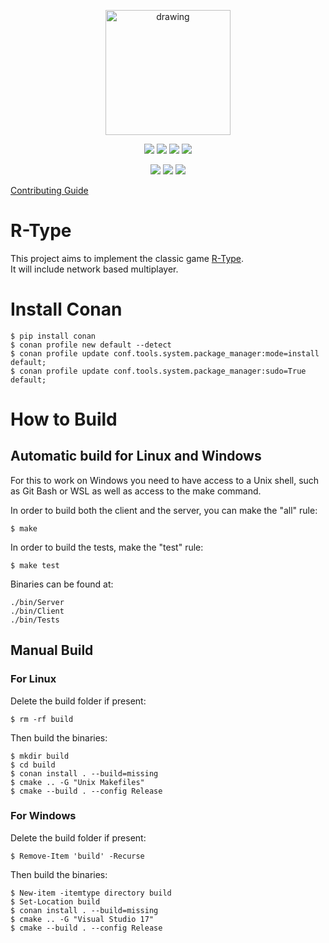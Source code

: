 <p align="center">
    <img src="https://cdn.dribbble.com/users/664697/screenshots/6458763/r-logo.png" alt="drawing" width="200">
    <p align="center">
        <img src="https://badgen.net/github/stars/Epitech-R-Type/R-Type">
        <img src="https://badgen.net/github/contributors/micromatch/micromatch">
        <img src="https://badgen.net/github/branches/Epitech-R-Type/R-Type">
        <img src="https://badgen.net/github/commits/Epitech-R-Type/R-Type/main">
    </p>
    <p align="center">
        <img src="https://github.com/Epitech-R-Type/R-Type/actions/workflows/build_linux.yml/badge.svg?branch=main">
        <img src="https://github.com/Epitech-R-Type/R-Type/actions/workflows/build_windows.yml/badge.svg?branch=main">
        <img src="https://github.com/Epitech-R-Type/R-Type/actions/workflows/linter.yml/badge.svg?branch=main">
    </p>
</p>

[Contributing Guide](CONTRIBUTING.md)

# R-Type

This project aims to implement the classic game [R-Type](https://wikiless.sethforprivacy.com/wiki/R-Type?lang=en).\
It will include network based multiplayer.

# Install Conan

```
$ pip install conan
$ conan profile new default --detect
$ conan profile update conf.tools.system.package_manager:mode=install default;
$ conan profile update conf.tools.system.package_manager:sudo=True default;
```

# How to Build

## Automatic build for Linux and Windows

For this to work on Windows you need to have access to a Unix shell, such as Git Bash or WSL as well as access to the make command.

In order to build both the client and the server, you can make the "all" rule:

```
$ make
```

In order to build the tests, make the "test" rule:

```
$ make test
```

Binaries can be found at:
```
./bin/Server
./bin/Client
./bin/Tests
```

## Manual Build
### For Linux

Delete the build folder if present:

```
$ rm -rf build
```

Then build the binaries:

```
$ mkdir build
$ cd build
$ conan install . --build=missing
$ cmake .. -G "Unix Makefiles"
$ cmake --build . --config Release
```

### For Windows

Delete the build folder if present:

```
$ Remove-Item 'build' -Recurse
```

Then build the binaries:

```
$ New-item -itemtype directory build
$ Set-Location build
$ conan install . --build=missing
$ cmake .. -G "Visual Studio 17"
$ cmake --build . --config Release
```
